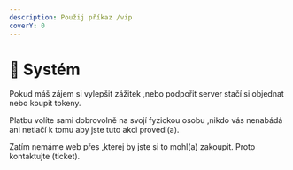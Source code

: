 ```yaml
---
description: Použij příkaz /vip
coverY: 0
---
```


# 🎫 Systém

Pokud máš zájem si vylepšit zážitek ,nebo podpořit server stačí si objednat nebo koupit tokeny.

Platbu volíte sami dobrovolně na svojí fyzickou osobu ,nikdo vás nenabádá ani netlačí k tomu aby jste tuto akci provedl(a).



Zatím nemáme web přes ,kterej by jste si to mohl(a) zakoupit. Proto kontaktujte (ticket).&#x20;
